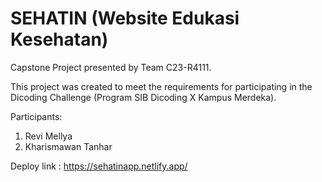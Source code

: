 # SEHATIN (Website Edukasi Kesehatan)


Capstone Project presented by Team C23-R4111.

This project was created to meet the requirements for participating in the Dicoding Challenge (Program SIB Dicoding X Kampus Merdeka).

Participants:

1. Revi Mellya
2. Kharismawan Tanhar

Deploy link : https://sehatinapp.netlify.app/
